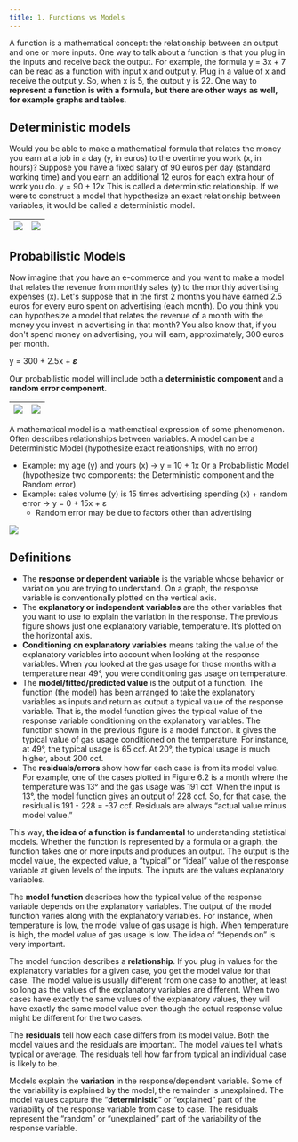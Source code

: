 ```yaml
---
title: 1. Functions vs Models
---
```


A function is a mathematical concept: the relationship between an output and one or more inputs. One way to talk about a function is that you plug in the inputs and receive back the output.
For example, the formula y = 3x + 7 can be read as a function with input x and output y. Plug in a value of x and receive the output y. So, when x is 5, the output y is 22.
One way to **represent a function is with a formula, but there are other ways as well, for example graphs and tables**.

## Deterministic models
Would you be able to make a mathematical formula that relates the money you earn at a job in a day (y, in euros) to the overtime you work (x, in hours)? Suppose you have a fixed salary of 90 euros per day (standard working time) and you earn an additional 12 euros for each extra hour of work you do.
y = 90 + 12x
This is called a deterministic relationship. If we were to construct a model that hypothesize an exact relationship between variables, it would be called a deterministic model.



| ![](../attachments/screenshot-2024-03-08-at-205505.png) | ![](../attachments/screenshot-2024-03-08-at-205536.png) |
| ------------------------------------------ | ------------------------------------------ |

## Probabilistic Models
Now imagine that you have an e-commerce and you want to make a model that relates the revenue from monthly sales (y) to the monthly advertising expenses (x). Let's suppose that in the first 2 months you have earned 2.5 euros for every euro spent on advertising (each month). Do you think you can hypothesize a model that relates the revenue of a month with the money you invest in advertising in that month?
You also know that, if you don't spend money on advertising, you will earn, approximately, 300 euros per month.

y = 300 + 2.5x + 𝜺

Our probabilistic model will include both a **deterministic component** and a **random error component**.

| ![](../attachments/screenshot-2024-03-08-at-205734.png) | ![](../attachments/screenshot-2024-03-08-at-205753.png) |
| ------------------------------------------ | ------------------------------------------ |

A mathematical model is a mathematical expression of some phenomenon. Often describes relationships between variables.
A model can be a Deterministic Model (hypothesize exact relationships, with no error)
- Example: my age (y) and yours (x) → y = 10 + 1x
Or a Probabilistic Model (hypothesize two components: the Deterministic
component and the Random error)
- Example: sales volume (y) is 15 times advertising spending (x) + random error → y = 0 + 15x + ε
	- Random error may be due to factors other than advertising


![](../attachments/screenshot-2024-03-08-at-205850.png)

## Definitions

- The **response or dependent variable** is the variable whose behavior or variation you are trying to understand. On a graph, the response variable is conventionally plotted on the vertical axis.
- The **explanatory or independent variables** are the other variables that you want to use to explain the variation in the response. The previous figure shows just one explanatory variable, temperature. It’s plotted on the horizontal axis.
- **Conditioning on explanatory variables** means taking the value of the explanatory variables into account when looking at the response variables. When you looked at the gas usage for those months with a temperature near 49°, you were conditioning gas usage on temperature.
- The **model/fitted/predicted value** is the output of a function. The function (the model) has been arranged to take the explanatory variables as inputs and return as output a typical value of the response variable. That is, the model function gives the typical value of the response variable conditioning on the explanatory variables. The function shown in the previous figure is a model function. It gives the typical value of gas usage conditioned on the temperature. For instance, at 49°, the typical usage is 65 ccf. At 20°, the typical usage is much higher, about 200 ccf.
- The **residuals/errors** show how far each case is from its model value. For example, one of the cases plotted in Figure 6.2 is a month where the temperature was 13° and the gas usage was 191 ccf. When the input is 13°, the model function gives an output of 228 ccf. So, for that case, the residual is 191 - 228 = -37 ccf. Residuals are always “actual value minus model value.”

This way, **the idea of a function is fundamental** to understanding statistical models. Whether the function is represented by a formula or a graph, the function takes one or more inputs and produces an output. The output is the model value, the expected value, a “typical” or “ideal” value of the response variable at given levels of the inputs. The inputs are the values explanatory variables.

The **model function** describes how the typical value of the response variable depends on the explanatory variables. The output of the model function varies along with the explanatory variables. For instance, when temperature is low, the model value of gas usage is high. When temperature is high, the model value of gas usage is low. The idea of “depends on” is very important.

The model function describes a **relationship**. If you plug in values for the explanatory variables for a given case, you get the model value for that case. The model value is usually different from one case to another, at least so long as the values of the explanatory variables are different.
When two cases have exactly the same values of the explanatory values, they will have exactly the same model value even though the actual response value might be different for the two cases.

The **residuals** tell how each case differs from its model value. Both the model values and the residuals are important. The model values tell what’s typical or average. The residuals tell how far from typical an individual case is likely to be.

Models explain the **variation** in the response/dependent variable. Some of the variability is explained by the model, the remainder is unexplained. The model values capture the
“**deterministic**” or “explained” part of the variability of the response variable from case to
case. The residuals represent the “random” or “unexplained” part of the variability of the
response variable.
